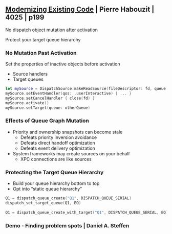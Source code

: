 
## [Modernizing Existing Code](4-modernizing-existing-code.md) | Pierre Habouzit  | 4025 | p199


No dispatch object mutation after activation 

Protect your target queue hierarchy



### No Mutation Past Activation

Set the properties of inactive objects before activation

- Source handlers
- Target queues

```swift
let mySource = DispatchSource.makeReadSource(fileDescriptor: fd, queue: myQueue)
mySource.setEventHandler(qos: .userInteractive) { ... }
mySource.setCancelHandler { close(fd) }
mySource.activate()
mySource.setTarget(queue: otherQueue)
```

### Effects of Queue Graph Mutation

- Priority and ownership snapshots can become stale
  - Defeats priority inversion avoidance
  - Defeats direct handoff optimization
  - Defeats event delivery optimization
- System frameworks may create sources on your behalf
  - XPC connections are like sources


### Protecting the Target Queue Hierarchy

- Build your queue hierarchy bottom to top
- Opt into “static queue hierarchy”


```swift
Q1 = dispatch_queue_create("Q1", DISPATCH_QUEUE_SERIAL)
dispatch_set_target_queue(Q1, EQ)
 
Q1 = dispatch_queue_create_with_target("Q1", DISPATCH_QUEUE_SERIAL, EQ)
```


### Demo - Finding problem spots | Daniel A. Steffen 


